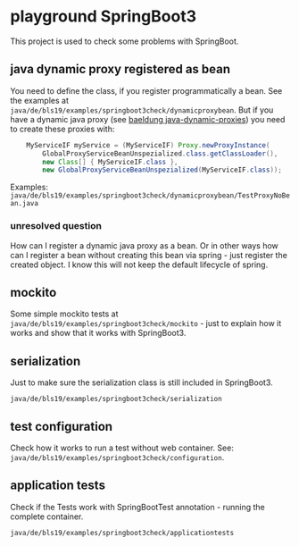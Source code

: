 # playground SpringBoot3

This project is used to check some problems with SpringBoot.

## java dynamic proxy registered as bean

You need to define the class, if you register programmatically a bean. See the examples at `java/de/bls19/examples/springboot3check/dynamicproxybean`. But if you have a dynamic java proxy (see [baeldung java-dynamic-proxies](https://www.baeldung.com/java-dynamic-proxies)) you need to create these proxies with:

```java
    MyServiceIF myService = (MyServiceIF) Proxy.newProxyInstance(
        GlobalProxyServiceBeanUnspezialized.class.getClassLoader(),
        new Class[] { MyServiceIF.class },
        new GlobalProxyServiceBeanUnspezialized(MyServiceIF.class));
```

Examples: `java/de/bls19/examples/springboot3check/dynamicproxybean/TestProxyNoBean.java`

### unresolved question

How can I register a dynamic java proxy as a bean. Or in other ways how can I register a bean without creating this bean via spring - just register the created object. I know this will not keep the default lifecycle of spring.

## mockito

Some simple mockito tests at `java/de/bls19/examples/springboot3check/mockito` - just to explain how it works and show that it works with SpringBoot3.

## serialization

Just to make sure the serialization class is still included in SpringBoot3.

`java/de/bls19/examples/springboot3check/serialization`

## test configuration

Check how it works to run a test without web container. See: `java/de/bls19/examples/springboot3check/configuration`.

## application tests

Check if the Tests work with SpringBootTest annotation - running the complete container.

`java/de/bls19/examples/springboot3check/applicationtests`